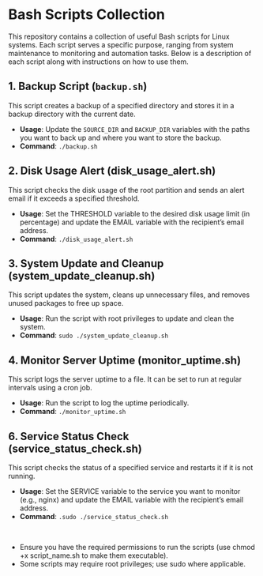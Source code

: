 
# Bash Scripts Collection

This repository contains a collection of useful Bash scripts for Linux systems. Each script serves a specific purpose,
ranging from system maintenance to monitoring and automation tasks.
Below is a description of each script along with instructions on how to use them.

## 1. Backup Script (`backup.sh`)

This script creates a backup of a specified directory and stores it in a backup directory with the current date.

- **Usage**: Update the `SOURCE_DIR` and `BACKUP_DIR` variables with the paths you want to back up and where you want to store the backup.
- **Command**: `./backup.sh`


## 2. Disk Usage Alert (disk_usage_alert.sh)

This script checks the disk usage of the root partition and sends an alert email if it exceeds a specified threshold.
- **Usage**: Set the THRESHOLD variable to the desired disk usage limit (in percentage) and update the EMAIL variable with the recipient’s email address.
- **Command**: `./disk_usage_alert.sh`

## 3. System Update and Cleanup (system_update_cleanup.sh)
This script updates the system, cleans up unnecessary files, and removes unused packages to free up space.

- **Usage**: Run the script with root privileges to update and clean the system.
- **Command**: `sudo ./system_update_cleanup.sh`

## 4. Monitor Server Uptime (monitor_uptime.sh)
This script logs the server uptime to a file. It can be set to run at regular intervals using a cron job.
- **Usage**: Run the script to log the uptime periodically.
- **Command**: `./monitor_uptime.sh`

## 6. Service Status Check (service_status_check.sh)
This script checks the status of a specified service and restarts it if it is not running.
- **Usage**: Set the SERVICE variable to the service you want to monitor (e.g., nginx) and update the EMAIL variable with the recipient’s email address.
- **Command**: `.sudo ./service_status_check.sh`

</br>

-	Ensure you have the required permissions to run the scripts (use chmod +x script_name.sh to make them executable).
- Some scripts may require root privileges; use sudo where applicable.
